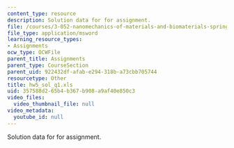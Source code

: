 ```yaml
---
content_type: resource
description: Solution data for for assignment.
file: /courses/3-052-nanomechanics-of-materials-and-biomaterials-spring-2007/357588d265b4b367b908a9af40e850c3_hw5_sol_q1.xls
file_type: application/msword
learning_resource_types:
- Assignments
ocw_type: OCWFile
parent_title: Assignments
parent_type: CourseSection
parent_uid: 922432df-afab-e294-318b-a73cbb705744
resourcetype: Other
title: hw5_sol_q1.xls
uid: 357588d2-65b4-b367-b908-a9af40e850c3
video_files:
  video_thumbnail_file: null
video_metadata:
  youtube_id: null
---
```

Solution data for for assignment.

